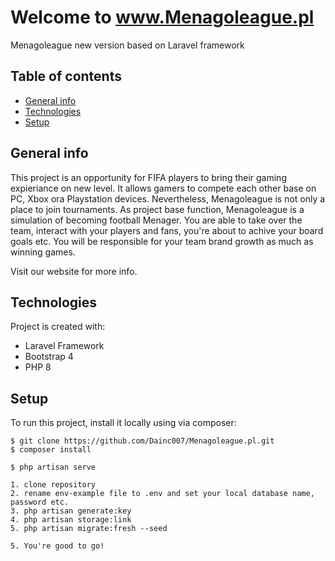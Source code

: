 # Welcome to www.Menagoleague.pl
Menagoleague new version based on Laravel framework

## Table of contents
* [General info](#general-info)
* [Technologies](#technologies)
* [Setup](#setup)

## General info
This project is an opportunity for FIFA players to bring their gaming expieriance on new level.
It allows gamers to compete each other base on PC, Xbox ora Playstation devices.
Nevertheless, Menagoleague is not only a place to join tournaments. As project base function,
Menagoleague is a simulation of becoming football Menager. You are able to take over the team,
interact with your players and fans, you're about to achive your board goals etc.
You will be responsible for your team brand growth as much as winning games.

Visit our website for more info.
	
## Technologies
Project is created with:
* Laravel Framework
* Bootstrap 4
* PHP 8
	
## Setup
To run this project, install it locally using via composer:

```
$ git clone https://github.com/Dainc007/Menagoleague.pl.git
$ composer install

$ php artisan serve

1. clone repository
2. rename env-example file to .env and set your local database name, password etc.
3. php artisan generate:key
4. php artisan storage:link
5. php artisan migrate:fresh --seed

5. You're good to go!

```


